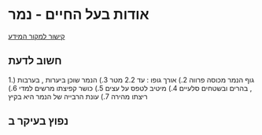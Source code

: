 # אודות בעל החיים - נמר
[קישור למקור המידע](https://he.wikipedia.org/wiki/%D7%A0%D7%9E%D7%A8)

## חשוב לדעת
1.)  גוף הנמר מכוסה פרווה
2.) אורך גופו : עד 2.2 מטר
3.) הנמר שוכן ביערות , בערבות , בהרים ובשטחים סלעיים
4.) מיטיב לטפס על עצים
5.) כושר קפיצתו מרשים למדי
6.) ריצתו מהירה
7.) עונת הרבייה של הנמר היא בקיץ

## נפוץ בעיקר ב
